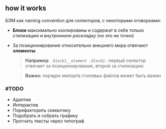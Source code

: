 ## how it works

БЭМ как naming convention для селекторов, с некоторыми оговорками:

* **Блоки** максимально изолированы и содержат в себе только _стилизацию_ и _внутреннюю раскладку_ (но это не точно)
* За позиционирование относительно внешнего мира отвечают **элементы**

  > **Например**: `.block1__element .block2` : первый селектор отвечает за позиционирование, второй за стилизацию

  > **Важно:** порядок импорта стилевых файлов может быть важен

### #TODO

* Адаптив
* Интерактив
* Порефакторить семантику
* Подобрать и собрать графику
* Прогнать тексты через типограф
